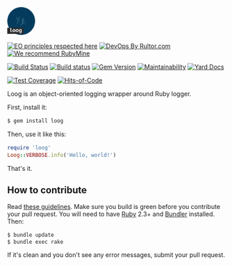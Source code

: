 <img src="/logo.svg" width="64px" height="64px"/>

[![EO principles respected here](http://www.elegantobjects.org/badge.svg)](http://www.elegantobjects.org)
[![DevOps By Rultor.com](http://www.rultor.com/b/yegor256/loog)](http://www.rultor.com/p/yegor256/loog)
[![We recommend RubyMine](http://www.elegantobjects.org/rubymine.svg)](https://www.jetbrains.com/ruby/)

[![Build Status](https://travis-ci.org/yegor256/loog.svg)](https://travis-ci.org/yegor256/loog)
[![Build status](https://ci.appveyor.com/api/projects/status/4wypa4uq4anp155x?svg=true)](https://ci.appveyor.com/project/yegor256/loog)
[![Gem Version](https://badge.fury.io/rb/loog.svg)](http://badge.fury.io/rb/loog)
[![Maintainability](https://api.codeclimate.com/v1/badges/4346229c7af42b820e84/maintainability)](https://codeclimate.com/github/yegor256/loog/maintainability)
[![Yard Docs](http://img.shields.io/badge/yard-docs-blue.svg)](http://rubydoc.info/github/yegor256/loog/master/frames)

[![Test Coverage](https://img.shields.io/codecov/c/github/yegor256/loog.svg)](https://codecov.io/github/yegor256/loog?branch=master)
[![Hits-of-Code](https://hitsofcode.com/github/yegor256/loog)](https://hitsofcode.com/view/github/yegor256/loog)

Loog is an object-oriented logging wrapper around Ruby logger.

First, install it:

```bash
$ gem install loog
```

Then, use it like this:

```ruby
require 'loog'
Loog::VERBOSE.info('Hello, world!')
```

That's it.

## How to contribute

Read [these guidelines](https://www.yegor256.com/2014/04/15/github-guidelines.html).
Make sure you build is green before you contribute
your pull request. You will need to have [Ruby](https://www.ruby-lang.org/en/) 2.3+ and
[Bundler](https://bundler.io/) installed. Then:

```
$ bundle update
$ bundle exec rake
```

If it's clean and you don't see any error messages, submit your pull request.

